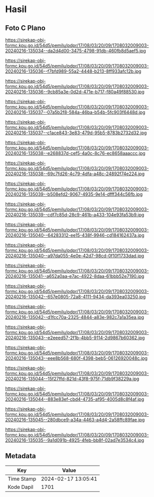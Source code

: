 # Hasil

## Foto C Plano

https://sirekap-obj-formc.kpu.go.id/54d5/pemilu/pdpr/17/08/03/20/09/1708032009003-20240216-135034--da2d4d00-3475-4798-91db-460fb8d5aef5.jpg

https://sirekap-obj-formc.kpu.go.id/54d5/pemilu/pdpr/17/08/03/20/09/1708032009003-20240216-135036--f7bfd989-55a2-4448-b213-8ff933afc12b.jpg

https://sirekap-obj-formc.kpu.go.id/54d5/pemilu/pdpr/17/08/03/20/09/1708032009003-20240216-135036--9cb85a3e-0d2d-471e-b717-f80a49f88530.jpg

https://sirekap-obj-formc.kpu.go.id/54d5/pemilu/pdpr/17/08/03/20/09/1708032009003-20240216-135037--07a5b2f8-584a-46ba-b54b-5fc903f6448d.jpg

https://sirekap-obj-formc.kpu.go.id/54d5/pemilu/pdpr/17/08/03/20/09/1708032009003-20240216-135037--c1ace843-3e83-479d-95b5-8783b2732d32.jpg

https://sirekap-obj-formc.kpu.go.id/54d5/pemilu/pdpr/17/08/03/20/09/1708032009003-20240216-135038--e268837d-cef5-4a0c-8c76-ec8658aaaccc.jpg

https://sirekap-obj-formc.kpu.go.id/54d5/pemilu/pdpr/17/08/03/20/09/1708032009003-20240216-135038--69c7fd26-4c79-4dfa-a48c-24892f74e224.jpg

https://sirekap-obj-formc.kpu.go.id/54d5/pemilu/pdpr/17/08/03/20/09/1708032009003-20240216-135039--b508efd2-9067-4935-9e14-dfff344c56fb.jpg

https://sirekap-obj-formc.kpu.go.id/54d5/pemilu/pdpr/17/08/03/20/09/1708032009003-20240216-135039--cdf7c85d-28c9-461b-a433-104e93fa53b9.jpg

https://sirekap-obj-formc.kpu.go.id/54d5/pemilu/pdpr/17/08/03/20/09/1708032009003-20240216-135040--64283312-ee15-438f-9946-cd184162437a.jpg

https://sirekap-obj-formc.kpu.go.id/54d5/pemilu/pdpr/17/08/03/20/09/1708032009003-20240216-135040--a97da055-4e0e-42d7-98cd-0f10f1733dad.jpg

https://sirekap-obj-formc.kpu.go.id/54d5/pemilu/pdpr/17/08/03/20/09/1708032009003-20240216-135041--a652a0aa-e7ac-4922-8daa-61bbb52e7190.jpg

https://sirekap-obj-formc.kpu.go.id/54d5/pemilu/pdpr/17/08/03/20/09/1708032009003-20240216-135042--657e0805-72a8-4111-9434-da393ea03250.jpg

https://sirekap-obj-formc.kpu.go.id/54d5/pemilu/pdpr/17/08/03/20/09/1708032009003-20240216-135042--d1fcc70a-2325-4844-a83e-982c7a1a35ea.jpg

https://sirekap-obj-formc.kpu.go.id/54d5/pemilu/pdpr/17/08/03/20/09/1708032009003-20240216-135043--e2eeed57-2f1b-4bb5-9114-2d9867b60362.jpg

https://sirekap-obj-formc.kpu.go.id/54d5/pemilu/pdpr/17/08/03/20/09/1708032009003-20240216-135043--eee8b568-680f-4398-beb5-06126920048c.jpg

https://sirekap-obj-formc.kpu.go.id/54d5/pemilu/pdpr/17/08/03/20/09/1708032009003-20240216-135044--15f27ffd-821d-43f8-975f-71db9f38229a.jpg

https://sirekap-obj-formc.kpu.go.id/54d5/pemilu/pdpr/17/08/03/20/09/1708032009003-20240216-135044--883e83ef-cbd4-4735-af95-4005d8c8f4af.jpg

https://sirekap-obj-formc.kpu.go.id/54d5/pemilu/pdpr/17/08/03/20/09/1708032009003-20240216-135045--280dbce9-a34a-4463-a4d4-2a58ffc89fae.jpg

https://sirekap-obj-formc.kpu.go.id/54d5/pemilu/pdpr/17/08/03/20/09/1708032009003-20240216-135035--9a1d091b-4925-4feb-bb8f-02ad7e3534c4.jpg


## Metadata

| Key        | Value               |
| ---------- | ------------------- |
| Time Stamp | 2024-02-17 13:05:41 |
| Kode Dapil | 1701                |



